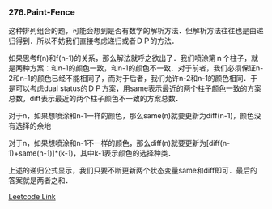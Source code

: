 ### 276.Paint-Fence

这种排列组合的题，可能会想到是否有数学的解析方法．但解析方法往往也是由递归得到．所以不妨我们直接考虑递归或者ＤＰ的方法．

如果思考f(n)和f(n-1)的关系，那么解法就呼之欲出了．我们喷涂第ｎ个柱子，就是两种方案：和n-1的颜色一致，和n-1的颜色不一致．对于前者，我们必须保证n-2和n-1的颜色已经不能相同了，而对于后者，我们允许n-2和n-1的颜色相同．于是可以考虑dual status的ＤＰ方案，用same表示最近的两个柱子颜色一致的方案总数，diff表示最近的两个柱子颜色不一致的方案总数．

对于n，如果想喷涂和n-1一样的颜色，那么same(n)就要更新为diff(n-1)，颜色没有选择的余地

对于n，如果想喷涂和n-1不一样的颜色，那么diff(n)就要更新为[diff(n-1)+same(n-1)]*(k-1)，其中k-1表示颜色的选择种类．

上述的递归公式显示，我们只要不断更新两个状态变量same和diff即可．最后的答案就是两者之和．


[Leetcode Link](https://leetcode.com/problems/paint-fence)